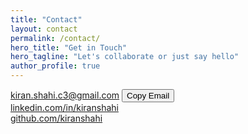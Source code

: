 ```yaml
---
title: "Contact"
layout: contact
permalink: /contact/
hero_title: "Get in Touch"
hero_tagline: "Let's collaborate or just say hello"
author_profile: true
---
```

<div class="contact-details">
  <div class="contact-card">
    <span class="contact-icon"><i class="fas fa-envelope" aria-hidden="true"></i></span>
    <a id="email-address"
       class="contact-link"
       href="mailto:kiran.shahi.c3@gmail.com"
       aria-label="Email kiran.shahi.c3@gmail.com"
       data-email="kiran.shahi.c3@gmail.com">kiran.shahi.c3@gmail.com</a>
    <button id="copy-email" class="copy-email-btn" aria-label="Copy email address">Copy Email</button>
    <span id="copy-feedback" class="copy-feedback" aria-live="polite"></span>
  </div>
  <div class="contact-card">
    <span class="contact-icon"><i class="fab fa-linkedin" aria-hidden="true"></i></span>
    <a class="contact-link"
       href="https://www.linkedin.com/in/kiranshahi/"
       target="_blank"
       rel="noopener noreferrer"
       aria-label="Open LinkedIn profile in new tab">linkedin.com/in/kiranshahi</a>
  </div>
  <div class="contact-card">
    <span class="contact-icon"><i class="fab fa-github" aria-hidden="true"></i></span>
    <a class="contact-link"
       href="https://github.com/kiranshahi"
       target="_blank"
       rel="noopener noreferrer"
       aria-label="Open GitHub profile in new tab">github.com/kiranshahi</a>
  </div>
</div>

<script src="{{ '/assets/js/contact.js' | relative_url }}" defer></script>
